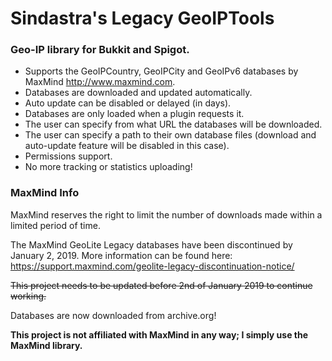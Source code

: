 # Sindastra's Legacy GeoIPTools
### Geo-IP library for Bukkit and Spigot.
- Supports the GeoIPCountry, GeoIPCity and GeoIPv6 databases by MaxMind <http://www.maxmind.com>.
- Databases are downloaded and updated automatically.
- Auto update can be disabled or delayed (in days).
- Databases are only loaded when a plugin requests it.
- The user can specify from what URL the databases will be downloaded.
- The user can specify a path to their own database files (download and auto-update feature will be disabled in this case).
- Permissions support.
- No more tracking or statistics uploading!

### MaxMind Info
MaxMind reserves the right to limit the number of downloads made within a limited period of time.

The MaxMind GeoLite Legacy databases have been discontinued by January 2, 2019. 
More information can be found here: https://support.maxmind.com/geolite-legacy-discontinuation-notice/

~~This project needs to be updated before 2nd of January 2019 to continue working.~~

Databases are now downloaded from archive.org!

**This project is not affiliated with MaxMind in any way; I simply use the MaxMind library.**
